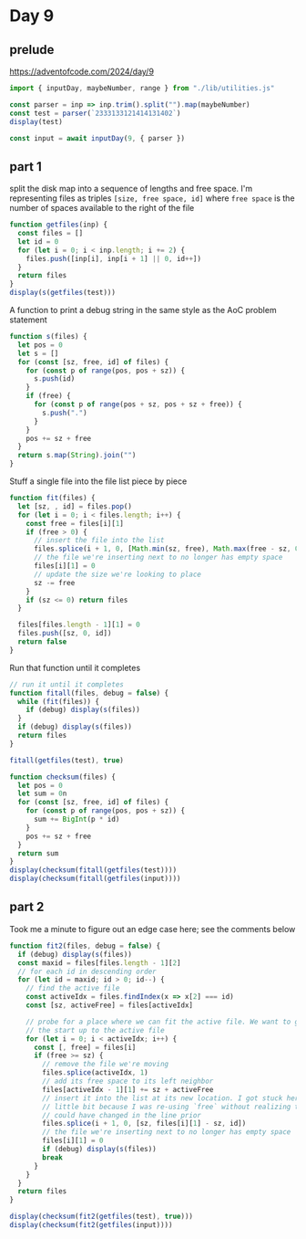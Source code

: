 # Day 9

## prelude

https://adventofcode.com/2024/day/9

```js echo
import { inputDay, maybeNumber, range } from "./lib/utilities.js"
```

```js echo
const parser = inp => inp.trim().split("").map(maybeNumber)
const test = parser(`2333133121414131402`)
display(test)

const input = await inputDay(9, { parser })
```

## part 1

split the disk map into a sequence of lengths and free space. I'm representing
files as triples `[size, free space, id]` where `free space` is the number of
spaces available to the right of the file

```js echo
function getfiles(inp) {
  const files = []
  let id = 0
  for (let i = 0; i < inp.length; i += 2) {
    files.push([inp[i], inp[i + 1] || 0, id++])
  }
  return files
}
display(s(getfiles(test)))
```

A function to print a debug string in the same style as the AoC problem statement

```js echo
function s(files) {
  let pos = 0
  let s = []
  for (const [sz, free, id] of files) {
    for (const p of range(pos, pos + sz)) {
      s.push(id)
    }
    if (free) {
      for (const p of range(pos + sz, pos + sz + free)) {
        s.push(".")
      }
    }
    pos += sz + free
  }
  return s.map(String).join("")
}
```

Stuff a single file into the file list piece by piece

```js echo
function fit(files) {
  let [sz, , id] = files.pop()
  for (let i = 0; i < files.length; i++) {
    const free = files[i][1]
    if (free > 0) {
      // insert the file into the list
      files.splice(i + 1, 0, [Math.min(sz, free), Math.max(free - sz, 0), id])
      // the file we're inserting next to no longer has empty space
      files[i][1] = 0
      // update the size we're looking to place
      sz -= free
    }
    if (sz <= 0) return files
  }

  files[files.length - 1][1] = 0
  files.push([sz, 0, id])
  return false
}
```

Run that function until it completes

```js echo
// run it until it completes
function fitall(files, debug = false) {
  while (fit(files)) {
    if (debug) display(s(files))
  }
  if (debug) display(s(files))
  return files
}

fitall(getfiles(test), true)
```

```js echo
function checksum(files) {
  let pos = 0
  let sum = 0n
  for (const [sz, free, id] of files) {
    for (const p of range(pos, pos + sz)) {
      sum += BigInt(p * id)
    }
    pos += sz + free
  }
  return sum
}
display(checksum(fitall(getfiles(test))))
display(checksum(fitall(getfiles(input))))
```

## part 2

Took me a minute to figure out an edge case here; see the comments below

```js echo
function fit2(files, debug = false) {
  if (debug) display(s(files))
  const maxid = files[files.length - 1][2]
  // for each id in descending order
  for (let id = maxid; id > 0; id--) {
    // find the active file
    const activeIdx = files.findIndex(x => x[2] === id)
    const [sz, activeFree] = files[activeIdx]

    // probe for a place where we can fit the active file. We want to go from
    // the start up to the active file
    for (let i = 0; i < activeIdx; i++) {
      const [, free] = files[i]
      if (free >= sz) {
        // remove the file we're moving
        files.splice(activeIdx, 1)
        // add its free space to its left neighbor
        files[activeIdx - 1][1] += sz + activeFree
        // insert it into the list at its new location. I got stuck here for a
        // little bit because I was re-using `free` without realizing that it
        // could have changed in the line prior
        files.splice(i + 1, 0, [sz, files[i][1] - sz, id])
        // the file we're inserting next to no longer has empty space
        files[i][1] = 0
        if (debug) display(s(files))
        break
      }
    }
  }
  return files
}

display(checksum(fit2(getfiles(test), true)))
display(checksum(fit2(getfiles(input))))
```
